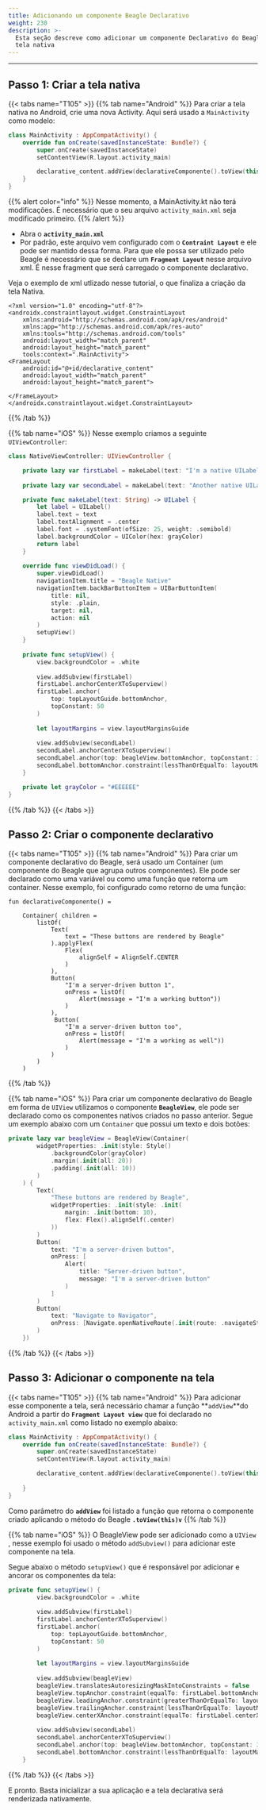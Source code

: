 ```yaml
---
title: Adicionando um componente Beagle Declarativo
weight: 230
description: >-
  Esta seção descreve como adicionar um componente Declarativo do Beagle a uma
  tela nativa
---
```


---

## Passo 1: Criar a tela nativa

{{< tabs name="T105" >}}
{{% tab name="Android" %}}
Para criar a tela nativa no Android, crie uma nova Activity. Aqui será usado a `MainActivity` como modelo:


```kotlin
class MainActivity : AppCompatActivity() {
    override fun onCreate(savedInstanceState: Bundle?) {
        super.onCreate(savedInstanceState)
        setContentView(R.layout.activity_main)

        declarative_content.addView(declarativeComponente().toView(this))
    }
}


```


{{% alert color="info" %}}
Nesse momento, a MainActivity.kt não terá modificações. É necessário que o seu arquivo `activity_main.xml` seja modificado primeiro. 
{{% /alert %}}

* Abra o **`activity_main.xml`**
* Por padrão, este arquivo vem configurado com o **`Contraint Layout`** e ele pode ser mantido dessa forma. Para que ele possa ser utilizado pelo Beagle é necessário que se declare um **`Fragment Layout`** nesse  arquivo xml. É nesse fragment que será carregado o componente declarativo.

Veja o exemplo de xml utlizado nesse tutorial, o que finaliza a criação da tela Nativa. 


```markup
<?xml version="1.0" encoding="utf-8"?>
<androidx.constraintlayout.widget.ConstraintLayout 
    xmlns:android="http://schemas.android.com/apk/res/android"
    xmlns:app="http://schemas.android.com/apk/res-auto"
    xmlns:tools="http://schemas.android.com/tools"
    android:layout_width="match_parent"
    android:layout_height="match_parent"
    tools:context=".MainActivity">
<FrameLayout
    android:id="@+id/declarative_content"
    android:layout_width="match_parent"
    android:layout_height="match_parent">

</FrameLayout>
</androidx.constraintlayout.widget.ConstraintLayout>
```

{{% /tab %}}

{{% tab name="iOS" %}}
Nesse exemplo criamos a seguinte `UIViewController`:

```swift
class NativeViewController: UIViewController {

    private lazy var firstLabel = makeLabel(text: "I'm a native UILabel")
    
    private lazy var secondLabel = makeLabel(text: "Another native UILabel")

    private func makeLabel(text: String) -> UILabel {
        let label = UILabel()
        label.text = text
        label.textAlignment = .center
        label.font = .systemFont(ofSize: 25, weight: .semibold)
        label.backgroundColor = UIColor(hex: grayColor)
        return label
    }
    
    override func viewDidLoad() {
        super.viewDidLoad()
        navigationItem.title = "Beagle Native"
        navigationItem.backBarButtonItem = UIBarButtonItem(
            title: nil, 
            style: .plain, 
            target: nil, 
            action: nil
        )
        setupView()
    }
    
    private func setupView() {
        view.backgroundColor = .white
        
        view.addSubview(firstLabel)
        firstLabel.anchorCenterXToSuperview()
        firstLabel.anchor(
            top: topLayoutGuide.bottomAnchor,
            topConstant: 50
        )
        
        let layoutMargins = view.layoutMarginsGuide
        
        view.addSubview(secondLabel)
        secondLabel.anchorCenterXToSuperview()
        secondLabel.anchor(top: beagleView.bottomAnchor, topConstant: 30)
        secondLabel.bottomAnchor.constraint(lessThanOrEqualTo: layoutMargins.bottomAnchor).isActive = true
    }

    private let grayColor = "#EEEEEE"
}
```
{{% /tab %}}
{{< /tabs >}}

## Passo 2: Criar o componente declarativo

{{< tabs name="T105" >}}
{{% tab name="Android" %}}
Para criar um componente declarativo do Beagle, será usado um Container \(um componente do Beagle que agrupa outros componentes\). Ele pode ser declarado como uma variável ou como uma função que retorna um container. Nesse exemplo, foi configurado como retorno de uma função:


```text
fun declarativeComponente() = 

    Container( children = 
        listOf(
            Text(
                text = "These buttons are rendered by Beagle"
            ).applyFlex(
                Flex(
                    alignSelf = AlignSelf.CENTER
                )
            ),
            Button(
                "I'm a server-driven button 1", 
                onPress = listOf(
                    Alert(message = "I'm a working button"))
                )
            ),
             Button(
                "I'm a server-driven button too", 
                onPress = listOf(
                    Alert(message = "I'm a working as well"))
                )
            )
        )
    )
```

{{% /tab %}}

{{% tab name="iOS" %}}
Para criar um componente declarativo do Beagle em forma de `UIView` utilizamos o componente **`BeagleView`**, ele pode ser declarado como os componentes nativos criados no passo anterior. Segue um exemplo abaixo com um `Container` que possui um texto e dois botões:

```swift
private lazy var beagleView = BeagleView(Container(
        widgetProperties: .init(style: Style()
            .backgroundColor(grayColor)
            .margin(.init(all: 20))
            .padding(.init(all: 10))
        )
    ) {
        Text(
            "These buttons are rendered by Beagle",
            widgetProperties: .init(style: .init(
                margin: .init(bottom: 10),
                flex: Flex().alignSelf(.center)
            ))
        )
        Button(
            text: "I'm a server-driven button",
            onPress: [
                Alert(
                    title: "Server-driven button", 
                    message: "I'm a server-driven button"
                )
            ]
        )
        Button(
            text: "Navigate to Navigator",
            onPress: [Navigate.openNativeRoute(.init(route: .navigateStep1Endpoint))]
        )
    })
```
{{% /tab %}}
{{< /tabs >}}

## Passo 3: Adicionar o componente na tela

{{< tabs name="T105" >}}
{{% tab name="Android" %}}
Para adicionar esse componente a tela, será necessário chamar a função **`addView`**do Android a partir do **`Fragment Layout view`** que foi declarado no `activity_main.xml` como listado no exemplo abaixo:


```kotlin
class MainActivity : AppCompatActivity() {
    override fun onCreate(savedInstanceState: Bundle?) {
        super.onCreate(savedInstanceState)
        setContentView(R.layout.activity_main)

        declarative_content.addView(declarativeComponente().toView(this))
        
    }
}
```


Como parâmetro do **`addView`** foi listado a função que retorna o componente criado aplicando o método do Beagle **`.toView(this)v`**
{{% /tab %}}

{{% tab name="iOS" %}}
O BeagleView pode ser adicionado como a `UIView` , nesse exemplo foi usado o método `addSubview()` para adicionar este componente na tela.

Segue abaixo o método `setupView()` que é responsável por adicionar e ancorar os componentes da tela:

```swift
private func setupView() {
        view.backgroundColor = .white
        
        view.addSubview(firstLabel)
        firstLabel.anchorCenterXToSuperview()
        firstLabel.anchor(
            top: topLayoutGuide.bottomAnchor,
            topConstant: 50
        )
        
        let layoutMargins = view.layoutMarginsGuide
        
        view.addSubview(beagleView)
        beagleView.translatesAutoresizingMaskIntoConstraints = false
        beagleView.topAnchor.constraint(equalTo: firstLabel.bottomAnchor, constant: 50).isActive = true
        beagleView.leadingAnchor.constraint(greaterThanOrEqualTo: layoutMargins.leadingAnchor).isActive = true
        beagleView.trailingAnchor.constraint(lessThanOrEqualTo: layoutMargins.trailingAnchor).isActive = true
        beagleView.centerXAnchor.constraint(equalTo: firstLabel.centerXAnchor).isActive = true
                
        view.addSubview(secondLabel)
        secondLabel.anchorCenterXToSuperview()
        secondLabel.anchor(top: beagleView.bottomAnchor, topConstant: 30)
        secondLabel.bottomAnchor.constraint(lessThanOrEqualTo: layoutMargins.bottomAnchor).isActive = true
    }
```
{{% /tab %}}
{{< /tabs >}}

E pronto. Basta inicializar a sua aplicação e a tela declarativa será renderizada nativamente.
